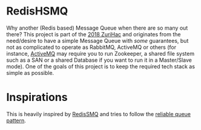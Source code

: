# RedisHSMQ

Why another (Redis based) Message Queue when there are so many out there? This project is part of the [2018 ZuriHac](https://2018.zurihac.info/) and originates from the need/desire to have a simple Message Queue with _some_ guarantees, but not as complicated to operate as RabbitMQ, ActiveMQ or others (for instance, [ActiveMQ](http://activemq.apache.org/masterslave.html) may require you to run Zookeeper, a shared file system such as a SAN or a shared Database if you want to run it in a Master/Slave mode). One of the goals of this project is to keep the required tech stack as simple as possible.

# Inspirations

This is heavily inspired by [RedisSMQ](https://github.com/weyoss/redis-smq) and tries to follow the [reliable queue pattern](https://redis.io/commands/rpoplpush).
